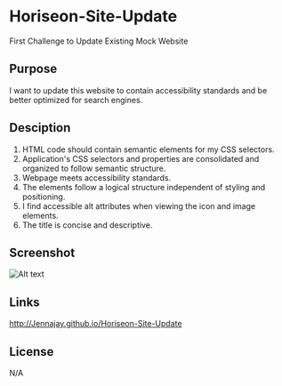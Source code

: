 # Horiseon-Site-Update
First Challenge to Update Existing Mock Website

## Purpose
I want to update this website to contain accessibility standards and be better optimized for search engines.

## Desciption
1. HTML code should contain semantic elements for my CSS selectors.
2. Application's CSS selectors and properties are consolidated and organized to follow semantic structure.
3. Webpage meets accessibility standards.
4. The elements follow a logical structure independent of styling and positioning.
5. I find accessible alt attributes when viewing the icon and image elements.
6. The title is concise and descriptive.

## Screenshot
![Alt text](image-1.png)

## Links
http://Jennajay.github.io/Horiseon-Site-Update

## License
N/A
